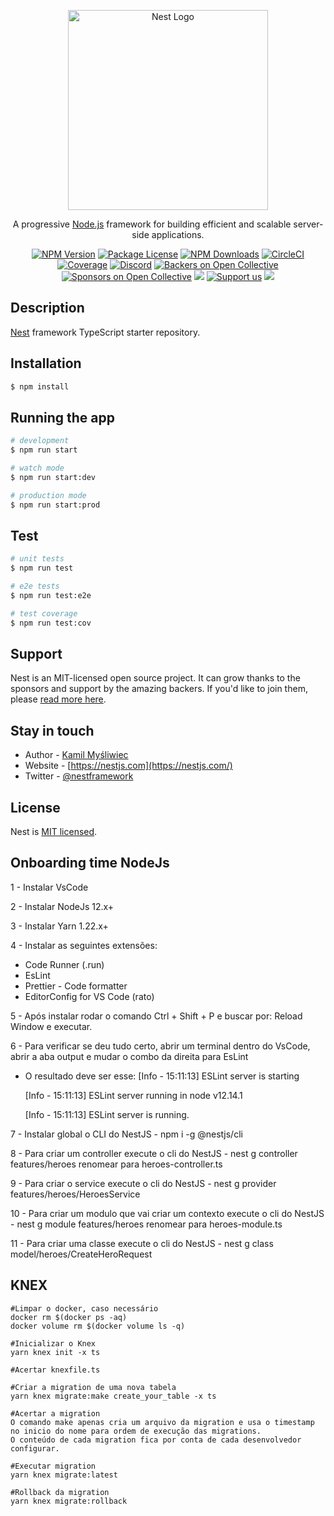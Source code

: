 <p align="center">
  <a href="http://nestjs.com/" target="blank"><img src="https://nestjs.com/img/logo_text.svg" width="320" alt="Nest Logo" /></a>
</p>

[circleci-image]: https://img.shields.io/circleci/build/github/nestjs/nest/master?token=abc123def456
[circleci-url]: https://circleci.com/gh/nestjs/nest

  <p align="center">A progressive <a href="http://nodejs.org" target="_blank">Node.js</a> framework for building efficient and scalable server-side applications.</p>
    <p align="center">
<a href="https://www.npmjs.com/~nestjscore" target="_blank"><img src="https://img.shields.io/npm/v/@nestjs/core.svg" alt="NPM Version" /></a>
<a href="https://www.npmjs.com/~nestjscore" target="_blank"><img src="https://img.shields.io/npm/l/@nestjs/core.svg" alt="Package License" /></a>
<a href="https://www.npmjs.com/~nestjscore" target="_blank"><img src="https://img.shields.io/npm/dm/@nestjs/common.svg" alt="NPM Downloads" /></a>
<a href="https://circleci.com/gh/nestjs/nest" target="_blank"><img src="https://img.shields.io/circleci/build/github/nestjs/nest/master" alt="CircleCI" /></a>
<a href="https://coveralls.io/github/nestjs/nest?branch=master" target="_blank"><img src="https://coveralls.io/repos/github/nestjs/nest/badge.svg?branch=master#9" alt="Coverage" /></a>
<a href="https://discord.gg/G7Qnnhy" target="_blank"><img src="https://img.shields.io/badge/discord-online-brightgreen.svg" alt="Discord"/></a>
<a href="https://opencollective.com/nest#backer" target="_blank"><img src="https://opencollective.com/nest/backers/badge.svg" alt="Backers on Open Collective" /></a>
<a href="https://opencollective.com/nest#sponsor" target="_blank"><img src="https://opencollective.com/nest/sponsors/badge.svg" alt="Sponsors on Open Collective" /></a>
  <a href="https://paypal.me/kamilmysliwiec" target="_blank"><img src="https://img.shields.io/badge/Donate-PayPal-ff3f59.svg"/></a>
    <a href="https://opencollective.com/nest#sponsor"  target="_blank"><img src="https://img.shields.io/badge/Support%20us-Open%20Collective-41B883.svg" alt="Support us"></a>
  <a href="https://twitter.com/nestframework" target="_blank"><img src="https://img.shields.io/twitter/follow/nestframework.svg?style=social&label=Follow"></a>
</p>
  <!--[![Backers on Open Collective](https://opencollective.com/nest/backers/badge.svg)](https://opencollective.com/nest#backer)
  [![Sponsors on Open Collective](https://opencollective.com/nest/sponsors/badge.svg)](https://opencollective.com/nest#sponsor)-->

## Description

[Nest](https://github.com/nestjs/nest) framework TypeScript starter repository.

## Installation

```bash
$ npm install
```

## Running the app

```bash
# development
$ npm run start

# watch mode
$ npm run start:dev

# production mode
$ npm run start:prod
```

## Test

```bash
# unit tests
$ npm run test

# e2e tests
$ npm run test:e2e

# test coverage
$ npm run test:cov
```

## Support

Nest is an MIT-licensed open source project. It can grow thanks to the sponsors and support by the amazing backers. If you'd like to join them, please [read more here](https://docs.nestjs.com/support).

## Stay in touch

- Author - [Kamil Myśliwiec](https://kamilmysliwiec.com)
- Website - [https://nestjs.com](https://nestjs.com/)
- Twitter - [@nestframework](https://twitter.com/nestframework)

## License

Nest is [MIT licensed](LICENSE).


## Onboarding time NodeJs

1 - Instalar VsCode

2 - Instalar NodeJs 12.x+

3 - Instalar Yarn 1.22.x+

4 - Instalar as seguintes extensões:
 - Code Runner (.run)
 - EsLint
 - Prettier - Code formatter
 - EditorConfig for VS Code (rato)

5 - Após instalar rodar o comando Ctrl + Shift + P e buscar por: Reload Window e executar.

6 - Para verificar se deu tudo certo, abrir um terminal dentro do VsCode, abrir a aba output e mudar o combo da direita para EsLint
  - O resultado deve ser esse:
    [Info  - 15:11:13] ESLint server is starting

    [Info  - 15:11:13] ESLint server running in node v12.14.1

    [Info  - 15:11:13] ESLint server is running.

7 - Instalar global o CLI do NestJS - npm i -g @nestjs/cli

8 - Para criar um controller execute o cli do NestJS - nest g controller features/heroes renomear para heroes-controller.ts

9 - Para criar o service execute o cli do NestJS - nest g provider features/heroes/HeroesService

10 - Para criar um modulo que vai criar um contexto execute o cli do NestJS - nest g module features/heroes renomear para heroes-module.ts

11 - Para criar uma classe execute o cli do NestJS - nest g class model/heroes/CreateHeroRequest


## KNEX

```
#Limpar o docker, caso necessário
docker rm $(docker ps -aq)
docker volume rm $(docker volume ls -q)

#Inicializar o Knex
yarn knex init -x ts

#Acertar knexfile.ts

#Criar a migration de uma nova tabela
yarn knex migrate:make create_your_table -x ts

#Acertar a migration
O comando make apenas cria um arquivo da migration e usa o timestamp no inicio do nome para ordem de execução das migrations.
O conteúdo de cada migration fica por conta de cada desenvolvedor configurar.

#Executar migration
yarn knex migrate:latest

#Rollback da migration
yarn knex migrate:rollback
```




